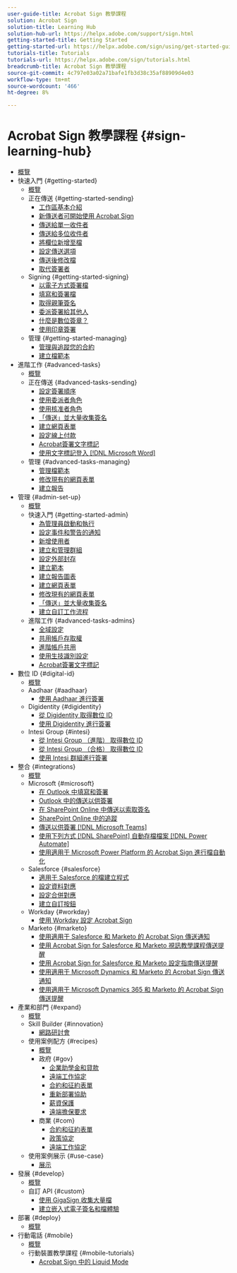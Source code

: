 ```yaml
---
user-guide-title: Acrobat Sign 教學課程
solution: Acrobat Sign
solution-title: Learning Hub
solution-hub-url: https://helpx.adobe.com/support/sign.html
getting-started-title: Getting Started
getting-started-url: https://helpx.adobe.com/sign/using/get-started-guide.html
tutorials-title: Tutorials
tutorials-url: https://helpx.adobe.com/sign/tutorials.html
breadcrumb-title: Acrobat Sign 教學課程
source-git-commit: 4c797e03a02a71bafe1fb3d38c35af88909d4e03
workflow-type: tm+mt
source-wordcount: '466'
ht-degree: 8%

---
```



# Acrobat Sign 教學課程 {#sign-learning-hub}

+ [概覽](overview.md)
+ 快速入門 {#getting-started}
   + [概覽](sign-beginner-tutorials/beginner-users-overview.md)
   + 正在傳送 {#getting-started-sending}
      + [工作區基本介紹](sign-beginner-tutorials/quick-tour.md)
      + [新傳送者可開始使用 Acrobat Sign](sign-beginner-tutorials/new-sender.md)
      + [傳送給單一收件者](sign-beginner-tutorials/send-to-single-recipient.md)
      + [傳送給多位收件者](sign-beginner-tutorials/send-to-multiple-recipients.md)
      + [將欄位新增至檔](sign-beginner-tutorials/adding-fields.md)
      + [設定傳送選項](sign-beginner-tutorials/sending-options.md)
      + [傳送後修改檔](sign-beginner-tutorials/modify-in-flight.md)
      + [取代簽署者](sign-beginner-tutorials/replace-signer.md)
   + Signing {#getting-started-signing}
      + [以電子方式簽署檔](sign-beginner-tutorials/electronically-sign-a-document.md)
      + [填寫和簽署檔](sign-beginner-tutorials/fill-and-sign.md)
      + [取得親筆簽名](sign-beginner-tutorials/sign-in-person.md)
      + [委派簽署給其他人](sign-beginner-tutorials/delegate-signing.md)
      + [什麼是數位簽章？](sign-beginner-tutorials/sign-with-a-digital-signature.md)
      + [使用印章簽署](sign-beginner-tutorials/sign-with-a-stamp.md)
   + 管理 {#getting-started-managing}
      + [管理與追蹤您的合約](sign-beginner-tutorials/manage-and-track.md)
      + [建立檔範本](https://experienceleague.adobe.com/docs/document-cloud-learn/sign-learning-hub/admin-set-up/getting-started-admin/create-a-template.html)
+ 進階工作 {#advanced-tasks}
   + [概覽](sign-advanced-users/advanced-users-overview.md)
   + 正在傳送 {#advanced-tasks-sending}
      + [設定簽署順序](sign-advanced-users/setting-up-routing.md)
      + [使用委派者角色](sign-advanced-users/delegate-signature.md)
      + [使用核准者角色](sign-advanced-users/add-an-approver.md)
      + [「傳送」並大量收集簽名](https://experienceleague.adobe.com/docs/document-cloud-learn/sign-learning-hub/admin-set-up/getting-started-admin/megasign.html)
      + [建立網頁表單](https://experienceleague.adobe.com/docs/document-cloud-learn/sign-learning-hub/admin-set-up/getting-started-admin/webform.html)
      + [設定線上付款](sign-advanced-users/set-up-online-payments.md)
      + [Acrobat簽署文字標記](https://experienceleague.adobe.com/docs/document-cloud-learn/sign-learning-hub/admin-set-up/advanced-tasks-admins/adobe-sign-text-tagging.html)
      + [使用文字標記登入 [!DNL Microsoft Word]](sign-advanced-users/text-tagging-word.md)
   + 管理 {#advanced-tasks-managing}
      + [管理檔範本](sign-advanced-users/edit-a-template.md)
      + [修改現有的網頁表單](sign-advanced-users/modify-webform.md)
      + [建立報告](sign-advanced-users/creating-a-report.md)
+ 管理 {#admin-set-up}
   + [概覽](admin/intro-admin-overview.md)
   + 快速入門 {#getting-started-admin}
      + [為管理員啟動和執行](admin/up-and-running-admin.md)
      + [設定事件和警告的通知](admin/set-up-shared-events-and-alert.md)
      + [新增使用者](admin/add-users-to-your-account.md)
      + [建立和管理群組](admin/create-and-manage-groups.md)
      + [設定外部封存](admin/set-up-your-external-archive.md)
      + [建立範本](sign-advanced-users/create-a-template.md)
      + [建立報告圖表](admin/create-a-report.md)
      + [建立網頁表單](sign-advanced-users/webform.md)
      + [修改現有的網頁表單](https://experienceleague.adobe.com/docs/document-cloud-learn/sign-learning-hub/advanced-tasks/advanced-tasks-managing/modify-webform.html)
      + [「傳送」並大量收集簽名](sign-advanced-users/megasign.md)
      + [建立自訂工作流程](admin/building-a-custom-workflow.md)
   + 進階工作 {#advanced-tasks-admins}
      + [全域設定](admin/learn-about-global-settings.md)
      + [共用帳戶存取權](admin/share-account-access.md)
      + [進階帳戶共用](admin/advanced-account-sharing.md)
      + [使用生技識別設定](admin/use-bio-pharma-settings.md)
      + [Acrobat簽署文字標記](sign-advanced-users/adobe-sign-text-tagging.md)
+ 數位 ID {#digital-id}
   + [概覽](digitalid/digitalid-overview.md)
   + Aadhaar {#aadhaar}
      + [使用 Aadhaar 進行簽署](digitalid/aadhaar-sign.md)
   + Digidentity {#digidentity}
      + [從 Digidentity 取得數位 ID](digitalid/digidentity-reg.md)
      + [使用 Digidentity 進行簽署](digitalid/digidentity-sign.md)
   + Intesi Group {#intesi}
      + [從 Intesi Group （進階） 取得數位 ID](digitalid/intesi-advanced.md)
      + [從 Intesi Group （合格） 取得數位 ID](digitalid/intesi-qualified.md)
      + [使用 Intesi 群組進行簽署](digitalid/intesi-sign.md)
+ 整合 {#integrations}
   + [概覽](integrations/integrations-overview.md)
   + Microsoft {#microsoft}
      + [在 Outlook 中填寫和簽署](integrations/fill-and-sign-doc-microsoft-outlook.md)
      + [Outlook 中的傳送以供簽署](integrations/send-for-signature-with-outlook.md)
      + [在 SharePoint Online 中傳送以索取簽名](integrations/send-for-signature-with-sharepoint-online.md)
      + [SharePoint Online 中的追蹤](integrations/track-an-agreement-with-sharepoint-online.md)
      + [傳送以供簽署 [!DNL Microsoft Teams]](integrations/adobe-sign-teams-mortgage.md)
      + [使用下列方式  [!DNL SharePoint]  自動存檔檔案 [!DNL Power Automate]](integrations/auto-archive-sharepoint-power-automate.md)
      + [使用適用于 Microsoft Power Platform 的 Acrobat Sign 進行檔自動化](integrations/documentautomation.md)
   + Salesforce {#salesforce}
      + [適用于 Salesforce 的檔建立程式](integrations/create-an-agreement-template.md)
      + [設定資料對應](integrations/set-up-data-mapping.md)
      + [設定合併對應](integrations/set-up-merging-map.md)
      + [建立自訂按鈕](integrations/create-a-custom-button.md)
   + Workday {#workday}
      + [使用 Workday 設定 Acrobat Sign](integrations/workday.md)
   + Marketo {#marketo}
      + [使用適用于 Salesforce 和 Marketo 的 Acrobat Sign 傳送通知](integrations/marketo-salesforce-sms.md)
      + [使用 Acrobat Sign for Salesforce 和 Marketo 視訊教學課程傳送提醒](integrations/marketo-salesforce-reminder-video.md)
      + [使用 Acrobat Sign for Salesforce 和 Marketo 設定指南傳送提醒](integrations/marketo-salesforce-reminder.md)
      + [使用適用于 Microsoft Dynamics 和 Marketo 的 Acrobat Sign 傳送通知](integrations/marketo-dynamics-sms.md)
      + [使用適用于 Microsoft Dynamics 365 和 Marketo 的 Acrobat Sign 傳送提醒](integrations/marketo-dynamics-reminder.md)
+ 產業和部門 {#expand}
   + [概覽](sign-usecase/expand-inspire-overview.md)
   + Skill Builder {#innovation}
      + [網路研討會](sign-usecase/innovation-series.md)
   + 使用案例配方 {#recipes}
      + [概覽](sign-usecase/recipes.md)
      + 政府 {#gov}
         + [企業助學金和貸款](sign-usecase/usecasegovgrants.md)
         + [遠端工作協定](sign-usecase/usecasegovtelework.md)
         + [合約和征約表單](sign-usecase/usecasegovcontracts.md)
         + [重新部署協助](sign-usecase/usecasegovreemployment.md)
         + [薪資保護](sign-usecase/usecasegovpaycheck.md)
         + [遠端擔保要求](sign-usecase/usecasegovremote.md)
      + 商業 {#com}
         + [合約和征約表單](sign-usecase/usecasecomcontracts.md)
         + [政策協定](sign-usecase/usecasecompolicy.md)
         + [遠端工作協定](sign-usecase/usecasecomtelework.md)
   + 使用案例展示 {#use-case}
      + [展示](sign-usecase/use-case-showcase.md)
+ 發展 {#develop}
   + [概覽](develop/develop-overview.md)
   + 自訂 API {#custom}
      + [使用 GigaSign 收集大量檔](develop/gigasign.md)
      + [建立嵌入式電子簽名和檔體驗](develop/embeddedesignature.md)
+ 部署 {#deploy}
   + [概覽](deploy-overview.md)
+ 行動電話 {#mobile}
   + [概覽](mobile/mobile-overview.md)
   + 行動裝置教學課程 {#mobile-tutorials}
      + [Acrobat Sign 中的 Liquid Mode](mobile/liquidmode.md)
